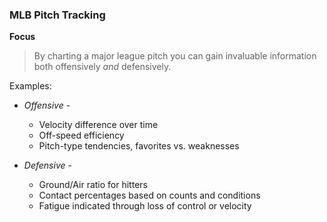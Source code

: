### MLB Pitch Tracking  

**Focus**

>By charting a major league pitch you can gain invaluable information both offensively _and_ defensively.  

Examples:

* _Offensive_ -  
  * Velocity difference over time
  * Off-speed efficiency
  * Pitch-type tendencies, favorites vs. weaknesses
 
* _Defensive_ -

  * Ground/Air ratio for hitters
  * Contact percentages based on counts and conditions
  * Fatigue indicated through loss of control or velocity 
